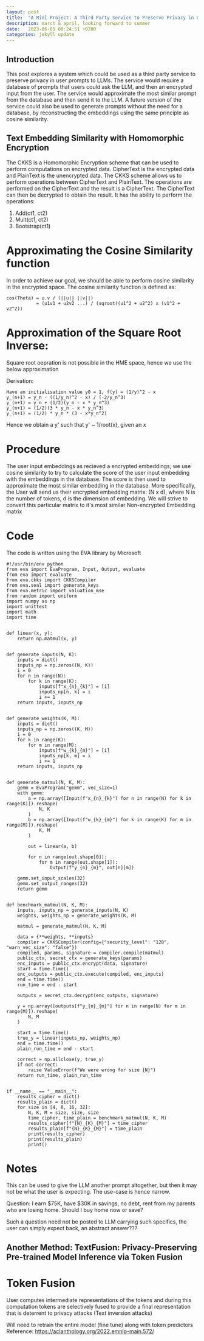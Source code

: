 ```yaml
---
layout: post
title:  "A Mini Project: A Third Party Service to Preserve Privacy in User Prompts to LLMs"
description: march & april, looking forward to summer
date:   2023-06-05 08:24:51 +0200
categories: jekyll update
---
```


## Introduction
This post explores a system which could be used as a third party service to preserve privacy in user prompts to LLMs. The service would require a database of prompts that users could ask the LLM, and then an encrypted input from the user. The service would approximate the most similar prompt from the database and then send it to the LLM. A future version of the service could also be used to generate prompts without the need for a database, by reconstructing the embeddings using the same principle as cosine similarity.

## Text Embedding Similarity with Homomorphic Encryption
The CKKS is a Homomorphic Encryption scheme that can be used to perform computations on encrypted data. CipherText is the encrypted data and PlainText is the unencrypted data. The CKKS scheme allows us to perform operations between CipherText and PlainText. The operations are performed on the CipherText and the result is a CipherText. The CipherText can then be decrypted to obtain the result.
It has the ability to perform the operations:

1. Add(ct1, ct2)
2. Mult(ct1, ct2)
3. Bootstrap(ct1)

# Approximating the Cosine Similarity function
In order to achieve our goal, we should be able to perform cosine similarity in the encrypted space. The cosine similarity function is defined as:

```
cos(Theta) = u.v / (||u|| ||v||)
           = (u1v1 + u2v2 ...) / (sqroot((u1^2 + u2^2) x (v1^2 + v2^2))
```
 

# Approximation of the Square Root Inverse:
Square root oepration is not possible in the HME space, hence we use the below approximation

Derivation: 

```
Have an initialisation value y0 = 1, f(y) = (1/y)^2 - x
y_(n+1) = y_n - ((1/y_n)^2 - x) / (-2/y_n^3)
y_(n+1) = y_n + (1/2)(y_n - x * y_n^3)
y_(n+1) = (1/2)(3 * y_n - x * y_n^3)
y_(n+1) = (1/2) * y_n * (3 - x*y_n^2)
```

Hence we obtain a y' such that y' ~ 1/root(x), given an x

# Procedure
The user input embeddings as recieved a encrypted embeddings; we use cosine similarity to try to calculate the score of the user input embedding with the embeddings in the database. The score is then used to approximate the most similar embedding in the database.
More specifically, the User will send us their encrypted embedding matrix: (N x d), where N is the number of tokens, d is the dimension of embedding.
We will strive to convert this particular matrix to it's most similar Non-encrypted Embedding matrix

# Code 
The code is written using the EVA library by Microsoft

```
#!/usr/bin/env python
from eva import EvaProgram, Input, Output, evaluate
from eva import evaluate
from eva.ckks import CKKSCompiler
from eva.seal import generate_keys
from eva.metric import valuation_mse
from random import uniform
import numpy as np
import unittest
import math
import time


def linear(x, y):
    return np.matmul(x, y)


def generate_inputs(N, K):
    inputs = dict()
    inputs_np = np.zeros((N, K))
    i = 0
    for n in range(N):
        for k in range(K):
            inputs[f"x_{n}_{k}"] = [i]
            inputs_np[n, k] = i
            i += 1
    return inputs, inputs_np


def generate_weights(K, M):
    inputs = dict()
    inputs_np = np.zeros((K, M))
    i = 0
    for k in range(K):
        for m in range(M):
            inputs[f"w_{k}_{m}"] = [i]
            inputs_np[k, m] = i
            i += 1
    return inputs, inputs_np


def generate_matmul(N, K, M):
    gemm = EvaProgram("gemm", vec_size=1)
    with gemm:
        a = np.array([Input(f"x_{n}_{k}") for n in range(N) for k in range(K)]).reshape(
            N, K
        )
        b = np.array([Input(f"w_{k}_{m}") for k in range(K) for m in range(M)]).reshape(
            K, M
        )

        out = linear(a, b)

        for n in range(out.shape[0]):
            for m in range(out.shape[1]):
                Output(f"y_{n}_{m}", out[n][m])

    gemm.set_input_scales(32)
    gemm.set_output_ranges(32)
    return gemm


def benchmark_matmul(N, K, M):
    inputs, inputs_np = generate_inputs(N, K)
    weights, weights_np = generate_weights(K, M)

    matmul = generate_matmul(N, K, M)

    data = {**weights, **inputs}
    compiler = CKKSCompiler(config={"security_level": "128", "warn_vec_size": "false"})
    compiled, params, signature = compiler.compile(matmul)
    public_ctx, secret_ctx = generate_keys(params)
    enc_inputs = public_ctx.encrypt(data, signature)
    start = time.time()
    enc_outputs = public_ctx.execute(compiled, enc_inputs)
    end = time.time()
    run_time = end - start

    outputs = secret_ctx.decrypt(enc_outputs, signature)

    y = np.array([outputs[f"y_{n}_{m}"] for n in range(N) for m in range(M)]).reshape(
        N, M
    )

    start = time.time()
    true_y = linear(inputs_np, weights_np)
    end = time.time()
    plain_run_time = end - start

    correct = np.allclose(y, true_y)
    if not correct:
        raise ValueError(f"We were wrong for size {N}")
    return run_time, plain_run_time


if __name__ == "__main__":
    results_cipher = dict()
    results_plain = dict()
    for size in [4, 8, 16, 32]:
        N, K, M = size, size, size
        time_cipher, time_plain = benchmark_matmul(N, K, M)
        results_cipher[f"{N}_{K}_{M}"] = time_cipher
        results_plain[f"{N}_{K}_{M}"] = time_plain
        print(results_cipher)
        print(results_plain)
        print()

```

# Notes

This can be used to give the LLM another prompt altogether, but then it may not be what the user is expecting. The use-case is hence narrow.



Question: I earn $75K, have $30K in savings, no debt, rent from my parents who are losing home. Should I buy home now or save?

Such a question need not be posted to LLM carrying such specifics, the user can simply expect back, an abstract answer???

## Another Method: TextFusion: Privacy-Preserving Pre-trained Model Inference via Token Fusion
# Token Fusion

User computes intermediate representations of the tokens and during this computation tokens are selectively fused to provide a final representation that is deterrent to privacy attacks (Text inversion attacks)

Will need to retrain the entire model (fine tune) along with token predictors
Reference: https://aclanthology.org/2022.emnlp-main.572/
